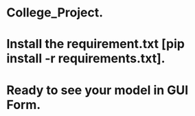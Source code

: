 # College_Project.
# Install the requirement.txt [pip install -r requirements.txt].
# Ready to see your model in GUI Form.
